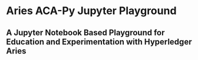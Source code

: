 # Aries ACA-Py Jupyter Playground

## A Jupyter Notebook Based Playground for Education and Experimentation with Hyperledger Aries

